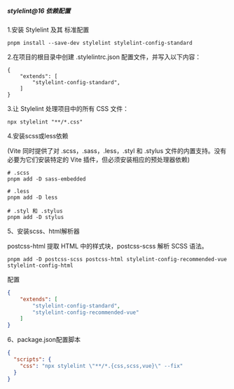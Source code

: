 ##### stylelint@16 依赖配置
1.安装 Stylelint 及其 标准配置
```
pnpm install --save-dev stylelint stylelint-config-standard
```
2.在项目的根目录中创建 .stylelintrc.json 配置文件，并写入以下内容：
```
{
    "extends": [
        "stylelint-config-standard",
    ]
}
```
3.让 Stylelint 处理项目中的所有 CSS 文件：
```
npx stylelint "**/*.css"
```
4.安装scss或less依赖

(Vite 同时提供了对 .scss，.sass，.less，.styl 和 .stylus 文件的内置支持。没有必要为它们安装特定的 Vite 插件，但必须安装相应的预处理器依赖)
```
# .scss
pnpm add -D sass-embedded

# .less
pnpm add -D less

# .styl 和 .stylus
pnpm add -D stylus

```

5、安装scss、html解析器

postcss-html 提取 HTML 中的样式块，postcss-scss 解析 SCSS 语法。
```shell
pnpm add -D postcss-scss postcss-html stylelint-config-recommended-vue stylelint-config-html
```
配置
```json
{
    "extends": [
        "stylelint-config-standard",
        "stylelint-config-recommended-vue"
    ]
}
```

6、package.json配置脚本
```json
{
  "scripts": {
    "css": "npx stylelint \"**/*.{css,scss,vue}\" --fix"
  }
}
```